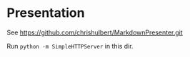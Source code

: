 Presentation
============

See https://github.com/chrishulbert/MarkdownPresenter.git

Run `python -m SimpleHTTPServer` in this dir.
